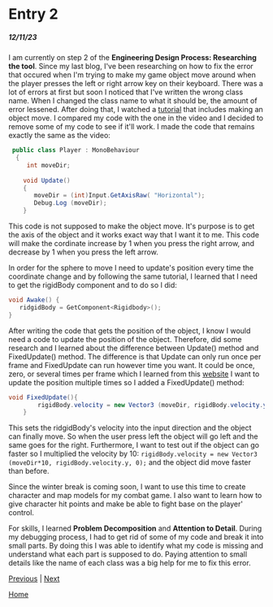 # Entry 2
##### 12/11/23

I am currently on step 2 of the **Engineering Design Process: Researching the tool**. Since my last blog, I've been researching on how to fix the error that occured when I'm trying to make my game object move around when the player presses the left or right arrow key on their keyboard. There was a lot of errors at first but soon I noticed that I've written the wrong class name. When I changed the class name to what it should be, the amount of error lessened. After doing that, I watched a [tutorial](https://www.youtube.com/watch?v=4DPWvv7dh5E) that includes making an object move. I compared my code with the one in the video and I decided to remove some of my code to see if it'll work. I made the code that remains exactly the same as the video:
```csharp
 public class Player : MonoBehaviour
  {
	 int moveDir;
  
    void Update() 
	{
	   moveDir = (int)Input.GetAxisRaw( "Horizontal");
	   Debug.Log (moveDir);
	}
```
This code is not supposed to make the object move. It's purpose is to get the axis of the object and it works exact way that I want it to me. This code will make the cordinate increase by 1 when you press the right arrow, and decrease by 1 when you press the left arrow.

In order for the sphere to move I need to update's position every time the coordinate change and by following the same tutorial, I learned that I need to get the rigidBody component and to do so I did:
```csharp
void Awake() {
   ridgidBody = GetComponent<Rigidbody>();
} 
```
After writing the code that gets the position of the object, I know I would need a code to update the position of the object. Therefore, did some research and I learned about the difference between Update() method and FixedUpdate() method. The difference is that Update can only run once per frame and FixedUpdate can run however time you want. It could be once, zero, or several times per frame which I learned from this [website](https://stackoverflow.com/questions/34447682/what-is-the-difference-between-update-fixedupdate-in-unity) I want to update the position multiple times so I added a FixedUpdate() method:
```csharp
void FixedUpdate(){
		rigidBody.velocity = new Vector3 (moveDir, rigidBody.velocity.y, 0);
	}
```
This sets the ridgidBody's velocity into the input direction and the object can finally move. So when the user press left the object will go left and the same goes for the right. Furthermore, I want to test out if the object can go faster so I multiplied the velocity by 10: `rigidBody.velocity = new Vector3 (moveDir*10, rigidBody.velocity.y, 0);` and the object did move faster than before.

Since the winter break is coming soon, I want to use this time to create character and map models for my combat game. I also want to learn how to give character hit points and make be able to fight base on the player' control.

For skills, I learned **Problem Decomposition** and **Attention to Detail**. During my debugging process, I had to get rid of some of my code and break it into small parts. By doing this I was able to identify what my code is missing and understand what each part is supposed to do. Paying attention to small details like the name of each class was a big help for me to fix this error.





[Previous](entry01.md) | [Next](entry03.md)

[Home](../README.md)
